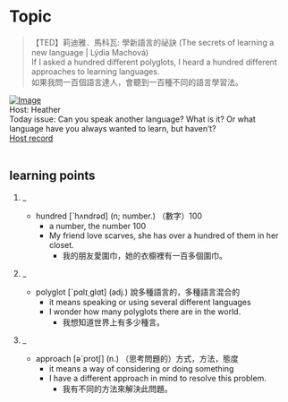 # Topic

> 【TED】莉迪雅．馬科瓦: 學新語言的祕訣 (The secrets of learning a new language | Lýdia Machová) <br>
> If I asked a hundred different polyglots, I heard a hundred different approaches to learning languages. <br>
> 如果我問一百個語言達人，會聽到一百種不同的語言學習法。 <br>

[![Image](https://cdn.voicetube.com/assets/thumbnails/o_XVt5rdpFY.jpg)](https://www.youtube.com/embed/o_XVt5rdpFY?rel=0&showinfo=0&cc_load_policy=0&controls=1&autoplay=1&iv_load_policy=3&playsinline=1&wmode=transparent&start=167&end=173&enablejsapi=1&origin=https://tw.voicetube.com&widgetid=1)<br>
Host: Heather
<br>Today issue: Can you speak another language? What is it? Or what language have you always wanted to learn, but haven’t?
<br>
[Host record](https://cdn.voicetube.com/tmp/everyday_records/heather_vt_39303/3423.mp3)
<br><br>
## learning points
1. _
	* hundred [ˋhʌndrəd] (n; number.) （數字）100
		- a number, the number 100
		- My friend love scarves, she has over a hundred of them in her closet.
			+ 我的朋友愛圍巾，她的衣櫥裡有一百多個圍巾。

2. _
	* polyglot [ˋpɑlɪ͵glɑt] (adj.) 說多種語言的，多種語言混合的
		- it means speaking or using several different languages
		- I wonder how many polyglots there are in the world.
			+ 我想知道世界上有多少種言。

3. _
	* approach [əˋprotʃ] (n.) （思考問題的）方式，方法，態度
		- it means a way of considering or doing something
		- I have a different approach in mind to resolve this problem.
			+ 我有不同的方法來解決此問題。

